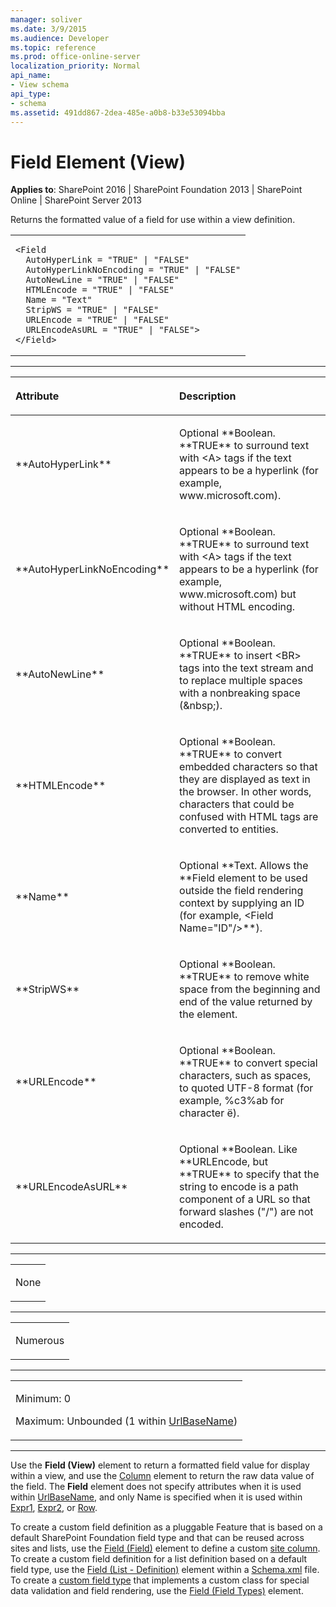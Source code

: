 ```yaml
---
manager: soliver
ms.date: 3/9/2015
ms.audience: Developer
ms.topic: reference
ms.prod: office-online-server
localization_priority: Normal
api_name:
- View schema
api_type:
- schema
ms.assetid: 491dd867-2dea-485e-a0b8-b33e53094bba
---
```


# Field Element (View)

**Applies to**: SharePoint 2016 | SharePoint Foundation 2013 | SharePoint Online | SharePoint Server 2013

Returns the formatted value of a field for use within a view definition.

<span codelanguage="other"></span>
<table>
<colgroup>
<col width="100%" />
</colgroup>
<tbody>
<tr class="odd">
<td align="left"><pre><code>&lt;Field
  AutoHyperLink = "TRUE" | "FALSE"
  AutoHyperLinkNoEncoding = "TRUE" | "FALSE"
  AutoNewLine = "TRUE" | "FALSE"
  HTMLEncode = "TRUE" | "FALSE"
  Name = "Text"
  StripWS = "TRUE" | "FALSE"
  URLEncode = "TRUE" | "FALSE"
  URLEncodeAsURL = "TRUE" | "FALSE"&gt;
&lt;/Field&gt;</code></pre></td>
</tr>
</tbody>
</table>


-----------------------------------------------------------------------------------------------------------------------------------------------------------------------------------------------

<table>
<colgroup>
<col width="50%" />
<col width="50%" />
</colgroup>
<thead>
<tr class="header">
<th align="left"><p>Attribute</p></th>
<th align="left"><p>Description</p></th>
</tr>
</thead>
<tbody>
<tr class="odd">
<td align="left"><p>**AutoHyperLink**</p></td>
<td align="left"><p>Optional **Boolean</span>. **TRUE** to surround text with &lt;A&gt; tags if the text appears to be a hyperlink (for example, www.microsoft.com).</p></td>
</tr>
<tr class="even">
<td align="left"><p>**AutoHyperLinkNoEncoding**</p></td>
<td align="left"><p>Optional **Boolean</span>. **TRUE** to surround text with &lt;A&gt; tags if the text appears to be a hyperlink (for example, www.microsoft.com) but without HTML encoding.</p></td>
</tr>
<tr class="odd">
<td align="left"><p>**AutoNewLine**</p></td>
<td align="left"><p>Optional **Boolean</span>. **TRUE** to insert &lt;BR&gt; tags into the text stream and to replace multiple spaces with a nonbreaking space (&amp;nbsp;).</p></td>
</tr>
<tr class="even">
<td align="left"><p>**HTMLEncode**</p></td>
<td align="left"><p>Optional **Boolean</span>. **TRUE** to convert embedded characters so that they are displayed as text in the browser. In other words, characters that could be confused with HTML tags are converted to entities.</p></td>
</tr>
<tr class="odd">
<td align="left"><p>**Name**</p></td>
<td align="left"><p>Optional **Text</span>. Allows the **Field</span> element to be used outside the field rendering context by supplying an ID (for example, <span class="code">&lt;Field Name="</span><span class="placeholder">ID</span><span class="code">"/&gt;**).</p></td>
</tr>
<tr class="even">
<td align="left"><p>**StripWS**</p></td>
<td align="left"><p>Optional **Boolean</span>. **TRUE** to remove white space from the beginning and end of the value returned by the element.</p></td>
</tr>
<tr class="odd">
<td align="left"><p>**URLEncode**</p></td>
<td align="left"><p>Optional **Boolean</span>. **TRUE** to convert special characters, such as spaces, to quoted UTF-8 format (for example, %c3%ab for character ë).</p></td>
</tr>
<tr class="even">
<td align="left"><p>**URLEncodeAsURL**</p></td>
<td align="left"><p>Optional **Boolean</span>. Like **URLEncode</span>, but **TRUE** to specify that the string to encode is a path component of a URL so that forward slashes ("/") are not encoded.</p></td>
</tr>
</tbody>
</table>


---------------------------------------------------------------------------------------------------------------------------------------------------------------------------------------------------

<table>
<colgroup>
<col width="100%" />
</colgroup>
<tbody>
<tr class="odd">
<td align="left"><p>None</p></td>
</tr>
</tbody>
</table>


----------------------------------------------------------------------------------------------------------------------------------------------------------------------------------------------------

<table>
<colgroup>
<col width="100%" />
</colgroup>
<tbody>
<tr class="odd">
<td align="left"><p>Numerous</p></td>
</tr>
</tbody>
</table>


------------------------------------------------------------------------------------------------------------------------------------------------------------------------------------------------

<table>
<colgroup>
<col width="100%" />
</colgroup>
<tbody>
<tr class="odd">
<td align="left"><p>Minimum: 0</p>
<p>Maximum: Unbounded (1 within <a href="urlbasename-element-view.md">UrlBaseName</a>)</p></td>
</tr>
</tbody>
</table>


----------------------------------------------------------------------------------------------------------------------------------------------------------------------------------------------------------------------------

Use the **Field (View)** element to return a
formatted field value for display within a view, and use the
[Column](column-element-view.md) element to return the
raw data value of the field. The **Field**
element does not specify attributes when it is used within
[UrlBaseName](urlbasename-element-view.md), and only <span
class="keyword">Name</span> is specified when it is used within
[Expr1](expr1-element-view.md),
[Expr2](expr2-element-view.md), or
[Row](row-element-site.md).

To create a custom field definition as a pluggable Feature that is based
on a default SharePoint Foundation field type and that can be reused
across sites and lists, use the [Field
(Field)](field-element-field.md) element to define a
custom [site
column](http://msdn.microsoft.com/library/0402b3a7-3665-43df-9769-85e3aa1b2432(Office.15).aspx).
To create a custom field definition for a list definition based on a
default field type, use the [Field (List -
Definition)](field-element-list.md) element within a
[Schema.xml](http://msdn.microsoft.com/library/c2f01064-80d8-47ee-b602-ecf4c480ac56(Office.15).aspx)
file. To create a [custom field
type](http://msdn.microsoft.com/library/1345b345-226d-443a-918f-af123a3c7b13(Office.15).aspx)
that implements a custom class for special data validation and field
rendering, use the [Field (Field
Types)](field-element-field-types.md) element.








